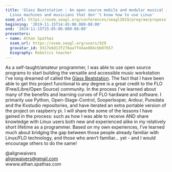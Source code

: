 ```yaml
---
title: 'Glass Beatstation : An open source mobile and modular musical interface for
  Linux machines and musicians that don''t know how to use Linux'
osem_url: https://osem.seagl.org/conferences/seagl2019/program/proposals/710
beginning: '2019-11-15T14:45:00.000-08:00'
end: '2019-11-15T15:05:00.000-08:00'
presenters:
- name: Athan Spathas
  osem_url: https://osem.seagl.org/users/929
  gravatar_id: 9317e6d13f278aa7f44ae804cbb07657
  biography: Robotics teacher
---
```


As a self-taught/amateur programmer, I was able to use open source programs to start building the versatile and accessible music workstation I’ve long dreamed of called the [Glass Beatstation](https://gitlab.com/alignwaivers/glass_beatstation).  The fact that I have been able to get this project functional to any degree is a great credit to the FLO (Free/Libre/Open Source) community. In the process I’ve learned about many of the benefits and learning curves of FLO hardware and software. I primarily use Python, Open-Stage-Control, Sooperlooper, Ardour, Puredata and the Kxstudio repositories, and have iterated an extra portable version of the project on raspberry pi. I will share the some of the lessons I have gained in the process: such as how I was able to receive AND share knowledge with Linux users both new and experienced alike in my relatively short lifetime as a programmer. Based on my own experiences,  I’ve learned much about bridging the gap between those people already familiar with Linux/FLO technology, and those who aren’t familiar... yet - and I would encourage others to do the same!


@alignwaivers  
alignwaivers@gmail.com  
wwww.athan.spathas.com
